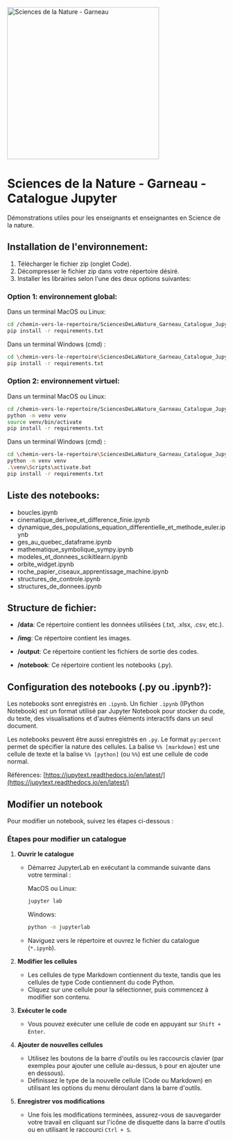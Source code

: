 <img src="https://github.com/Benjamin-GosselinCliche/SciencesDeLaNature_Garneau_Catalogue_Jupyter/assets/21174453/35aebb6d-4c62-41a9-8b3c-a44c2022ae54" alt="Sciences de la Nature - Garneau" width="350">

# Sciences de la Nature - Garneau - Catalogue Jupyter

Démonstrations utiles pour les enseignants et enseignantes en Science de la nature.

## Installation de l'environnement:

1. Télécharger le fichier zip (onglet Code).
2. Décompresser le fichier zip dans votre répertoire désiré.
3. Installer les librairies selon l'une des deux options suivantes:

### Option 1: environnement global:

Dans un terminal MacOS ou Linux:
```bash
cd /chemin-vers-le-repertoire/SciencesDeLaNature_Garneau_Catalogue_Jupyter-main
pip install -r requirements.txt
```

Dans un terminal Windows (cmd) :
```bash
cd \chemin-vers-le-repertoire\SciencesDeLaNature_Garneau_Catalogue_Jupyter-main
pip install -r requirements.txt
```


### Option 2: environnement virtuel:

Dans un terminal MacOS ou Linux:
```bash
cd /chemin-vers-le-repertoire/SciencesDeLaNature_Garneau_Catalogue_Jupyter-main
python -m venv venv
source venv/bin/activate
pip install -r requirements.txt
```
Dans un terminal Windows (cmd) :
```bash
cd \chemin-vers-le-repertoire\SciencesDeLaNature_Garneau_Catalogue_Jupyter-main
python -m venv venv
.\venv\Scripts\activate.bat
pip install -r requirements.txt
```

## Liste des notebooks:

- boucles.ipynb
- cinematique_derivee_et_difference_finie.ipynb
- dynamique_des_populations_equation_differentielle_et_methode_euler.ipynb
- ges_au_quebec_dataframe.ipynb
- mathematique_symbolique_sympy.ipynb
- modeles_et_donnees_scikitlearn.ipynb
- orbite_widget.ipynb
- roche_papier_ciseaux_apprentissage_machine.ipynb
- structures_de_controle.ipynb
- structures_de_donnees.ipynb

## Structure de fichier:

- **/data**: Ce répertoire contient les données utilisées (.txt, .xlsx, .csv, etc.).

- **/img**: Ce répertoire contient les images.

- **/output**: Ce répertoire contient les fichiers de sortie des codes.

- **/notebook**: Ce répertoire contient les notebooks (.py).

## Configuration des notebooks (.py ou .ipynb?):

Les notebooks sont enregistrés en `.ipynb`. Un fichier `.ipynb` (IPython Notebook) est un format utilisé par Jupyter Notebook pour stocker du code, du texte, des visualisations et d'autres éléments interactifs dans un seul document.  


Les notebooks peuvent être aussi enregistrés en `.py`. Le format `py:percent` permet de spécifier la nature des cellules. La balise `%% [markdown]` est une cellule de texte et la balise `%% [python]` (ou `%%`) est une cellule de code normal. 

Références:
[https://jupytext.readthedocs.io/en/latest/](https://jupytext.readthedocs.io/en/latest/)

## Modifier un notebook

Pour modifier un notebook, suivez les étapes ci-dessous :

### Étapes pour modifier un catalogue

1. **Ouvrir le catalogue**
   - Démarrez JupyterLab en exécutant la commande suivante dans votre terminal :

     MacOS ou Linux:
     ```bash
     jupyter lab
     ```
     Windows:
     ```bash
     python -m jupyterlab
     ```
   - Naviguez vers le répertoire et ouvrez le fichier du catalogue (`*.ipynb`).

2. **Modifier les cellules**
   - Les cellules de type Markdown contiennent du texte, tandis que les cellules de type Code contiennent du code Python.
   - Cliquez sur une cellule pour la sélectionner, puis commencez à modifier son contenu.

3. **Exécuter le code**
   - Vous pouvez exécuter une cellule de code en appuyant sur `Shift + Enter`.

4. **Ajouter de nouvelles cellules**
   - Utilisez les boutons de la barre d'outils ou les raccourcis clavier (par exemple`a` pour ajouter une cellule au-dessus, `b` pour en ajouter une en dessous).
   - Définissez le type de la nouvelle cellule (Code ou Markdown) en utilisant les options du menu déroulant dans la barre d'outils.

5. **Enregistrer vos modifications**
   - Une fois les modifications terminées, assurez-vous de sauvegarder votre travail en cliquant sur l'icône de disquette dans la barre d'outils ou en utilisant le raccourci `Ctrl + S`.



